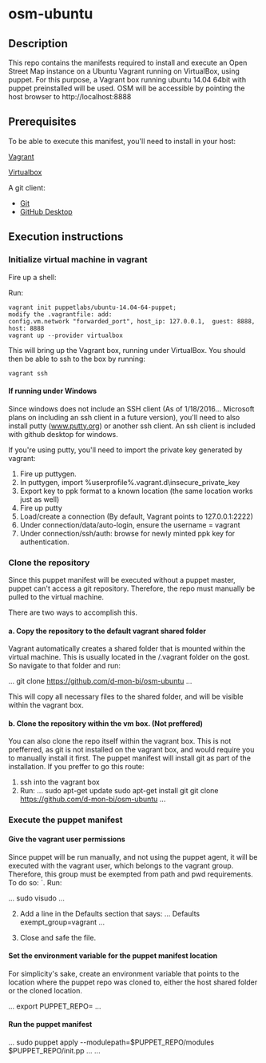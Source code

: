 # osm-ubuntu
## Description
This repo contains the manifests required to install and execute an Open Street Map instance on a Ubuntu Vagrant running on VirtualBox, using puppet. 
For this purpose, a Vagrant box running ubuntu 14.04 64bit with puppet preinstalled will be used.
OSM will be accessible by pointing the host browser to http://localhost:8888

## Prerequisites

To be able to execute this manifest, you'll need to install in your host:

[Vagrant](http://www.vagrantup.com)

[Virtualbox](http://www.virtualbox.org)

A git client:
* [Git](https://git-scm.com/)
* [GitHub Desktop](https://desktop.github.com)

## Execution instructions

### Initialize virtual machine in vagrant
Fire up a shell:

Run:
```
vagrant init puppetlabs/ubuntu-14.04-64-puppet;
modify the .vagrantfile: add:
config.vm.network "forwarded_port", host_ip: 127.0.0.1,  guest: 8888, host: 8888
vagrant up --provider virtualbox
```

This will bring up the Vagrant box, running under VirtualBox. You should then be able to ssh to the box by running:

```
vagrant ssh
```
	

#### If running under Windows
Since windows does not include an SSH client (As of 1/18/2016... Microsoft plans on including an ssh client in a future version), you'll need to also install putty (www.putty.org) or another ssh client. An ssh client is included with github desktop for windows.

If you're using putty, you'll need to import the private key generated by vagrant:

1. Fire up puttygen.
2. In puttygen, import %userprofile%\.vagrant.d\insecure_private_key
3. Export key to ppk format to a known location (the same location works just as well)
4. Fire up putty
5. Load/create a connection (By default, Vagrant points to 127.0.0.1:2222)
6. Under connection/data/auto-login, ensure the username = vagrant
7. Under connection/ssh/auth: browse for newly minted ppk key for authentication.	

### Clone the repository

Since this puppet manifest will be executed without a puppet master, puppet can't access a git repository. Therefore, the repo must manually be pulled to the virtual machine.

There are two ways to accomplish this.

#### a. Copy the repository to the default vagrant shared folder
Vagrant automatically creates a shared folder that is mounted within the virtual machine. This is usually located in the <vagrantbin>/.vagrant folder on the gost. So navigate to that folder and run:

...
git clone https://github.com/d-mon-bi/osm-ubuntu
...

This will copy all necessary files to the shared folder, and will be visible within the vagrant box.

#### b. Clone the repository within the vm box. (Not preffered)

You can also clone the repo itself within the vagrant box. This is not prefferred, as git is not installed on the vagrant box, and would require you to manually install it first. The puppet manifest will install git as part of the installation. If you preffer to go this route:

1. ssh into the vagrant box
2. Run:
...
sudo apt-get update
sudo apt-get install git
git clone https://github.com/d-mon-bi/osm-ubuntu
...

### Execute the puppet manifest

#### Give the vagrant user permissions
Since puppet will be run manually, and not using the puppet agent, it will be executed with the vagrant user, which belongs to the vagrant group. Therefore, this group must be exempted from path and pwd requirements. To do so: 
`. Run:

...
sudo visudo
...

2. Add a line in the Defaults section that says:
...
Defaults	exempt_group=vagrant
...

3. Close and safe the file.

#### Set the environment variable for the puppet manifest location
For simplicity's sake, create an environment variable that points to the location where the puppet repo was cloned to, either the host shared folder or the cloned location.

...
export PUPPET_REPO=<locationOfThePuppetRepo>
...

#### Run the puppet manifest
...
sudo puppet apply --modulepath=$PUPPET_REPO/modules $PUPPET_REPO/init.pp
...
...